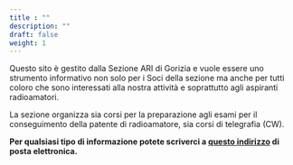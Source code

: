 ```yaml
---
title : ""
description: ""
draft: false
weight: 1
---
```


Questo sito è gestito dalla Sezione ARI di Gorizia e vuole essere uno strumento informativo 
non solo per i Soci della sezione ma anche per tutti coloro che sono interessati alla nostra attività 
e soprattutto agli aspiranti radioamatori.

La sezione organizza sia corsi per la preparazione agli esami per il conseguimento della patente di 
radioamatore, sia corsi di telegrafia (CW).

__Per qualsiasi tipo di informazione potete scriverci a [questo indirizzo](mailto:contatti@arigorizia.org)
di posta elettronica.__ 
